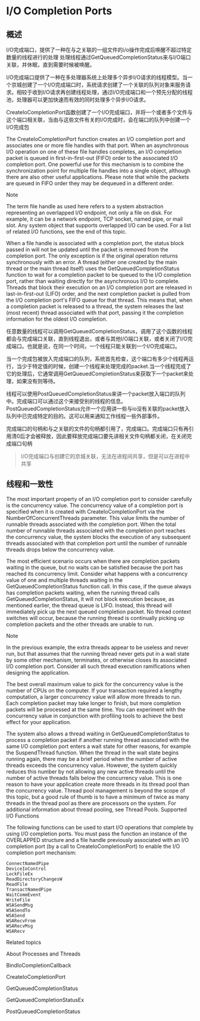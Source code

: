 # I/O Completion Ports

## 概述
I/O完成端口，提供了一种在与之关联的一组文件的i/o操作完成后唤醒不超过特定数量的线程进行的处理
处理线程通过GetQueuedCompletionStatus来与I/O端口关联，并休眠，直到需要时候被唤醒。

I/O完成端口提供了一种在多处理器系统上处理多个异步I/O请求的线程模型。当一个京城创建了一个I/O完成端口时，系统请求创建了一个关联的队列对象来服务请求。相较于收到I/O请求再创建线程处理，通过I/O完成端口和一个预先分配的线程池，处理器可以更加快速而有效的同时处理多个异步I/O请求。

CreateIoCompletionPort函数创建了一个I/O完成端口，并将一个或者多个文件与这个端口相关联，当由与这些文件有关的I/O完成时，会在端口的队列中创建一个I/O完成包

The CreateIoCompletionPort function creates an I/O completion port and associates one or more file handles with that port. When an asynchronous I/O operation on one of these file handles completes, an I/O completion packet is queued in first-in-first-out (FIFO) order to the associated I/O completion port. One powerful use for this mechanism is to combine the synchronization point for multiple file handles into a single object, although there are also other useful applications. Please note that while the packets are queued in FIFO order they may be dequeued in a different order.

Note

The term file handle as used here refers to a system abstraction representing an overlapped I/O endpoint, not only a file on disk. For example, it can be a network endpoint, TCP socket, named pipe, or mail slot. Any system object that supports overlapped I/O can be used. For a list of related I/O functions, see the end of this topic.

 

When a file handle is associated with a completion port, the status block passed in will not be updated until the packet is removed from the completion port. The only exception is if the original operation returns synchronously with an error. A thread (either one created by the main thread or the main thread itself) uses the GetQueuedCompletionStatus function to wait for a completion packet to be queued to the I/O completion port, rather than waiting directly for the asynchronous I/O to complete. Threads that block their execution on an I/O completion port are released in last-in-first-out (LIFO) order, and the next completion packet is pulled from the I/O completion port's FIFO queue for that thread. This means that, when a completion packet is released to a thread, the system releases the last (most recent) thread associated with that port, passing it the completion information for the oldest I/O completion.

任意数量的线程可以调用GetQueuedCompletionStatus，调用了这个函数的线程都会与完成端口关联，直到线程退出，或者与其他I/O端口关联，或者关闭了I/O完成端口。也就是说，在同一个时间，一个线程只能关联到一个I/O完成端口。


当一个完成包被放入完成端口的队列，系统首先检查，这个端口有多少个线程再运行，当少于特定值的时候，创建一个线程来处理完成的packet.当一个线程完成了它的处理后，它通常调用GetQueuedCompletionStatus来获取下一个packet来处理，如果没有则等待。

线程可以使用PostQueuedCompletionStatus来讲一个packet放入端口的队列中。完成端口可以通过这个来接受别的线程的信息。PostQueuedCompletionStatus允许一个应用讲一些与io没有关联的packet放入队列中已完成特定的目的。这可以用来通知工作线程一些外部事件。

完成端口的句柄和与之关联的文件的句柄都引用了，完成端口。完成端口只有再引用清0后才会被释放，因此要释放完成端口要先讲相关文件句柄都关闭，在关闭完成端口句柄

>I/O完成端口与创建它的京城关联，无法在进程间共享，但是可以在进程中共享


 
## 线程和一致性

The most important property of an I/O completion port to consider carefully is the concurrency value. The concurrency value of a completion port is specified when it is created with CreateIoCompletionPort via the NumberOfConcurrentThreads parameter. This value limits the number of runnable threads associated with the completion port. When the total number of runnable threads associated with the completion port reaches the concurrency value, the system blocks the execution of any subsequent threads associated with that completion port until the number of runnable threads drops below the concurrency value.

The most efficient scenario occurs when there are completion packets waiting in the queue, but no waits can be satisfied because the port has reached its concurrency limit. Consider what happens with a concurrency value of one and multiple threads waiting in the GetQueuedCompletionStatus function call. In this case, if the queue always has completion packets waiting, when the running thread calls GetQueuedCompletionStatus, it will not block execution because, as mentioned earlier, the thread queue is LIFO. Instead, this thread will immediately pick up the next queued completion packet. No thread context switches will occur, because the running thread is continually picking up completion packets and the other threads are unable to run.

Note

In the previous example, the extra threads appear to be useless and never run, but that assumes that the running thread never gets put in a wait state by some other mechanism, terminates, or otherwise closes its associated I/O completion port. Consider all such thread execution ramifications when designing the application.

 

The best overall maximum value to pick for the concurrency value is the number of CPUs on the computer. If your transaction required a lengthy computation, a larger concurrency value will allow more threads to run. Each completion packet may take longer to finish, but more completion packets will be processed at the same time. You can experiment with the concurrency value in conjunction with profiling tools to achieve the best effect for your application.

The system also allows a thread waiting in GetQueuedCompletionStatus to process a completion packet if another running thread associated with the same I/O completion port enters a wait state for other reasons, for example the SuspendThread function. When the thread in the wait state begins running again, there may be a brief period when the number of active threads exceeds the concurrency value. However, the system quickly reduces this number by not allowing any new active threads until the number of active threads falls below the concurrency value. This is one reason to have your application create more threads in its thread pool than the concurrency value. Thread pool management is beyond the scope of this topic, but a good rule of thumb is to have a minimum of twice as many threads in the thread pool as there are processors on the system. For additional information about thread pooling, see Thread Pools.
Supported I/O Functions

The following functions can be used to start I/O operations that complete by using I/O completion ports. You must pass the function an instance of the OVERLAPPED structure and a file handle previously associated with an I/O completion port (by a call to CreateIoCompletionPort) to enable the I/O completion port mechanism:

    ConnectNamedPipe
    DeviceIoControl
    LockFileEx
    ReadDirectoryChangesW
    ReadFile
    TransactNamedPipe
    WaitCommEvent
    WriteFile
    WSASendMsg
    WSASendTo
    WSASend
    WSARecvFrom
    WSARecvMsg
    WSARecv

Related topics

About Processes and Threads

BindIoCompletionCallback

CreateIoCompletionPort

GetQueuedCompletionStatus

GetQueuedCompletionStatusEx

PostQueuedCompletionStatus
